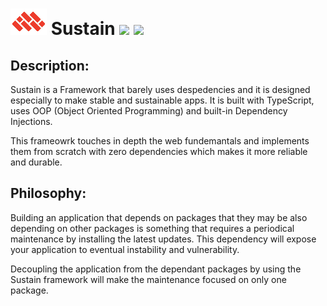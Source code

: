 
# ![](public/logo.png) Sustain ![](https://github.com/labidiaymen/sustain/workflows/Sustain%20CI/badge.svg) ![](https://codecov.io/gh/labidiaymen/sustain/branch/master/graph/badge.svg)




## Description:

Sustain is a Framework that barely uses despedencies and it is designed especially to make stable and sustainable apps. It is built with TypeScript, uses OOP (Object Oriented Programming) and built-in Dependency Injections. 

This frameowrk touches in depth the web fundemantals and implements them from scratch with zero dependencies which makes it more reliable and durable.

## Philosophy:

Building an application that depends on packages that they may be also depending on other packages is something that requires a periodical maintenance by installing the latest updates. This dependency will expose your application to eventual instability and vulnerability. 

Decoupling the application from the dependant packages by using the Sustain framework will make the maintenance focused on only one package.
